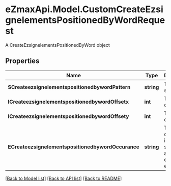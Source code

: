 # eZmaxApi.Model.CustomCreateEzsignelementsPositionedByWordRequest
A CreateEzsignelementsPositionedByWord object

## Properties

Name | Type | Description | Notes
------------ | ------------- | ------------- | -------------
**SCreateezsignelementspositionedbywordPattern** | **string** | The word to search | 
**ICreateezsignelementspositionedbywordOffsetx** | **int** | The X offset | 
**ICreateezsignelementspositionedbywordOffsety** | **int** | The Y offset | 
**ECreateezsignelementspositionedbywordOccurance** | **string** | The occurance in the search to add the ezsign element | 

[[Back to Model list]](../README.md#documentation-for-models) [[Back to API list]](../README.md#documentation-for-api-endpoints) [[Back to README]](../README.md)

